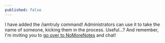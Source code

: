 ```yaml
---
published: false
---
```

I have added the /iamtruly command! Administrators can use it to take the name of someone, kicking them in the process. Useful...? And remember, I'm inviting you to [go over to NoMoreNotes](https://nomorenotes.herokuapp.com/chat/) and chat!